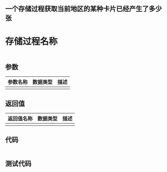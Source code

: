 ## 一个存储过程获取当前地区的某种卡片已经产生了多少张

# 存储过程名称

```

```

## 参数

| 参数名称 | 数据类型 | 描述 |
| :--- | :--- | :--- |
|  |  |  |

## 返回值

| 返回值名称 | 数据类型 | 描述 |
| :--- | :--- | :--- |
|  |  |  |

## 代码

```

```

## 测试代码

```

```



